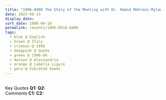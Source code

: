 ```yaml
---
title: "1996-0400 The Story of the Meeting with Dr. Hamid Mehrani-Mylany and other Sahaja Yogis for the Vibrated Seeds for Bosnia Project, Part 2, Palazzo Doria, Cabella Ligure, Alessandria, Italy"
date: 2023-08-15
display_date: 
sort_date: 1996-04-18
permalink: /events/1996-0418-0400
tags:
  - blue @ English
  - brown @ Italy
  - crimson @ 1996
  - deeppink @ Quote
  - green @ 1996-04
  - maroon @ Alessandria
  - orange @ Cabella Ligure
  - peru @ Vibrated Seeds
---
```


<br>

<wave-list>
  <list-title color="DarkSeaGreen" width="55">Key Quotes</list-title>
  <list-item color="BlanchedAlmond" width="280"><b>Q1:</b> <i></i></list-item>
  <list-item color="Lavender" width="280"><b>Q2:</b> <i></i></list-item>
</wave-list>

<br>

<wave-list>
  <list-title color="DarkSeaGreen" width="55">Comments</list-title>
  <list-item color="BlanchedAlmond" width="280"><b>C1:</b> <i></i></list-item>
  <list-item color="Lavender" width="280"><b>C2:</b> <i></i></list-item>
</wave-list>